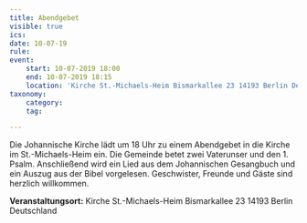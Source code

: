 ```yaml
---
title: Abendgebet
visible: true
ics: 
date: 10-07-19
rule: 
event:
	start: 10-07-2019 18:00
	end: 10-07-2019 18:15
	location: 'Kirche St.-Michaels-Heim Bismarkallee 23 14193 Berlin Deutschland'
taxonomy:
	category: 
	tag: 

---
```

Die Johannische Kirche lädt um 18 Uhr zu einem Abendgebet in die Kirche im St.-Michaels-Heim ein. Die Gemeinde betet zwei Vaterunser und den 1. Psalm. Anschließend wird ein Lied aus dem Johannischen Gesangbuch und ein Auszug aus der Bibel vorgelesen. Geschwister, Freunde und Gäste sind herzlich willkommen.


**Veranstaltungsort:** Kirche St.-Michaels-Heim
Bismarkallee 23
14193 Berlin
Deutschland

